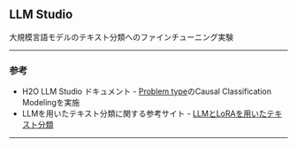 ## LLM Studio
大規模言語モデルのテキスト分類へのファインチューニング実験

***
### 参考
- H2O LLM Studio ドキュメント - [Problem type](https://docs.h2o.ai/h2o-llmstudio/guide/experiments/experiment-settings#problem-type)のCausal Classification Modelingを実施
- LLMを用いたテキスト分類に関する参考サイト - [LLMとLoRAを用いたテキスト分類](https://github.com/hppRC/llm-lora-classification)

***

